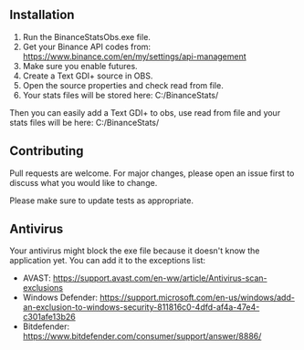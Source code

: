## Installation

1. Run the BinanceStatsObs.exe file.
2. Get your Binance API codes from: https://www.binance.com/en/my/settings/api-management
3. Make sure you enable futures.
4. Create a Text GDI+ source in OBS.
5. Open the source properties and check read from file.
6. Your stats files will be stored here: C:/BinanceStats/

Then you can easily add a Text GDI+ to obs, use read from file and your stats files will be here: C:/BinanceStats/

## Contributing
Pull requests are welcome. For major changes, please open an issue first to discuss what you would like to change.

Please make sure to update tests as appropriate.


## Antivirus
Your antivirus might block the exe file because it doesn't know the application yet. You can add it to the exceptions list:

- AVAST: https://support.avast.com/en-ww/article/Antivirus-scan-exclusions
- Windows Defender: https://support.microsoft.com/en-us/windows/add-an-exclusion-to-windows-security-811816c0-4dfd-af4a-47e4-c301afe13b26
- Bitdefender: https://www.bitdefender.com/consumer/support/answer/8886/